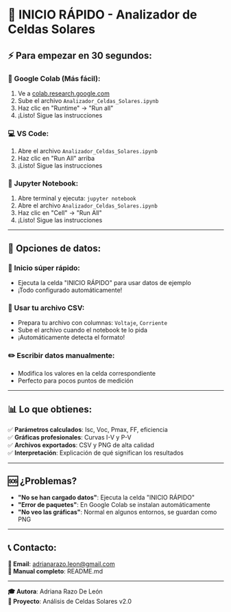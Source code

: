 # 🚀 INICIO RÁPIDO - Analizador de Celdas Solares

## ⚡ Para empezar en 30 segundos:

### 📱 Google Colab (Más fácil):
1. Ve a [colab.research.google.com](https://colab.research.google.com)
2. Sube el archivo `Analizador_Celdas_Solares.ipynb`
3. Haz clic en "Runtime" → "Run all"
4. ¡Listo! Sigue las instrucciones

### 💻 VS Code:
1. Abre el archivo `Analizador_Celdas_Solares.ipynb`
2. Haz clic en "Run All" arriba
3. ¡Listo! Sigue las instrucciones

### 📓 Jupyter Notebook:
1. Abre terminal y ejecuta: `jupyter notebook`
2. Abre el archivo `Analizador_Celdas_Solares.ipynb`
3. Haz clic en "Cell" → "Run All"
4. ¡Listo! Sigue las instrucciones

---

## 🎯 Opciones de datos:

### 🚀 Inicio súper rápido:
- Ejecuta la celda "INICIO RÁPIDO" para usar datos de ejemplo
- ¡Todo configurado automáticamente!

### 📁 Usar tu archivo CSV:
- Prepara tu archivo con columnas: `Voltaje`, `Corriente`
- Sube el archivo cuando el notebook te lo pida
- ¡Automáticamente detecta el formato!

### ✏️ Escribir datos manualmente:
- Modifica los valores en la celda correspondiente
- Perfecto para pocos puntos de medición

---

## 📊 Lo que obtienes:

✅ **Parámetros calculados**: Isc, Voc, Pmax, FF, eficiencia  
✅ **Gráficas profesionales**: Curvas I-V y P-V  
✅ **Archivos exportados**: CSV y PNG de alta calidad  
✅ **Interpretación**: Explicación de qué significan los resultados  

---

## 🆘 ¿Problemas?

- **"No se han cargado datos"**: Ejecuta la celda "INICIO RÁPIDO"
- **"Error de paquetes"**: En Google Colab se instalan automáticamente
- **"No veo las gráficas"**: Normal en algunos entornos, se guardan como PNG

---

## 📞 Contacto:

**📧 Email**: adrianarazo.leon@gmail.com  
**📖 Manual completo**: README.md  

---

**🎓 Autora**: Adriana Razo De León  
**🔋 Proyecto**: Análisis de Celdas Solares v2.0
